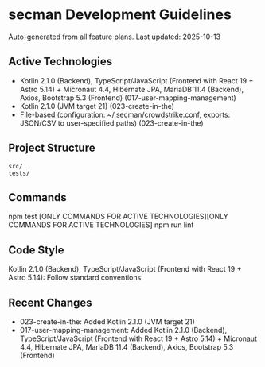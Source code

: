 # secman Development Guidelines

Auto-generated from all feature plans. Last updated: 2025-10-13

## Active Technologies
- Kotlin 2.1.0 (Backend), TypeScript/JavaScript (Frontend with React 19 + Astro 5.14) + Micronaut 4.4, Hibernate JPA, MariaDB 11.4 (Backend), Axios, Bootstrap 5.3 (Frontend) (017-user-mapping-management)
- Kotlin 2.1.0 (JVM target 21) (023-create-in-the)
- File-based (configuration: ~/.secman/crowdstrike.conf, exports: JSON/CSV to user-specified paths) (023-create-in-the)

## Project Structure
```
src/
tests/
```

## Commands
npm test [ONLY COMMANDS FOR ACTIVE TECHNOLOGIES][ONLY COMMANDS FOR ACTIVE TECHNOLOGIES] npm run lint

## Code Style
Kotlin 2.1.0 (Backend), TypeScript/JavaScript (Frontend with React 19 + Astro 5.14): Follow standard conventions

## Recent Changes
- 023-create-in-the: Added Kotlin 2.1.0 (JVM target 21)
- 017-user-mapping-management: Added Kotlin 2.1.0 (Backend), TypeScript/JavaScript (Frontend with React 19 + Astro 5.14) + Micronaut 4.4, Hibernate JPA, MariaDB 11.4 (Backend), Axios, Bootstrap 5.3 (Frontend)

<!-- MANUAL ADDITIONS START -->
<!-- MANUAL ADDITIONS END -->
